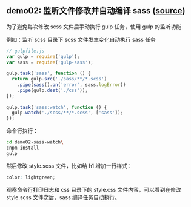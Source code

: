 ## demo02: 监听文件修改并自动编译 sass ([source](https://github.com/wencaistorm/gulp-demos/tree/master/demo02-sass-watch))

为了避免每次修改 scss 文件后手动执行 gulp 任务，使用 gulp 的监听功能

例如：监听 scss 目录下 scss 文件发生变化自动执行 sass 任务
```js
// gulpfile.js
var gulp = require('gulp');
var sass = require('gulp-sass');
 
gulp.task('sass', function () {
  return gulp.src('./sass/**/*.scss')
    .pipe(sass().on('error', sass.logError))
    .pipe(gulp.dest('./css'));
});
 
gulp.task('sass:watch', function () {
  gulp.watch('./scss/**/*.scss', ['sass']);
});
```

命令行执行：
```bash
cd demo02-sass-watch\
cnpm install
gulp
```

然后修改 style.scss 文件，比如给 h1 增加一行样式：
```css
color: lightgreen;
```

观察命令行打印日志和 css 目录下的 style.css 文件内容，可以看到在修改 style.scss 文件之后，sass 编译任务自动执行。